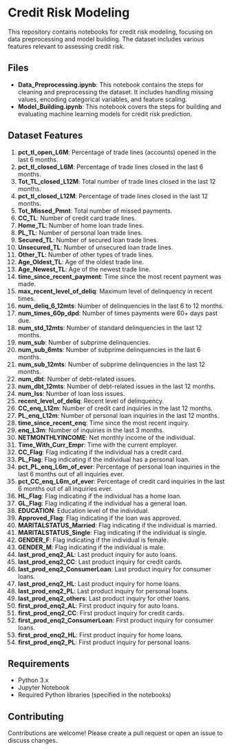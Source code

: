 # Credit Risk Modeling

This repository contains notebooks for credit risk modeling, focusing on data preprocessing and model building. The dataset includes various features relevant to assessing credit risk.

## Files

- **Data_Preprocessing.ipynb**: This notebook contains the steps for cleaning and preprocessing the dataset. It includes handling missing values, encoding categorical variables, and feature scaling.
- **Model_Building.ipynb**: This notebook covers the steps for building and evaluating machine learning models for credit risk prediction.

## Dataset Features

1. **pct_tl_open_L6M**: Percentage of trade lines (accounts) opened in the last 6 months.
2. **pct_tl_closed_L6M**: Percentage of trade lines closed in the last 6 months.
3. **Tot_TL_closed_L12M**: Total number of trade lines closed in the last 12 months.
4. **pct_tl_closed_L12M**: Percentage of trade lines closed in the last 12 months.
5. **Tot_Missed_Pmnt**: Total number of missed payments.
6. **CC_TL**: Number of credit card trade lines.
7. **Home_TL**: Number of home loan trade lines.
8. **PL_TL**: Number of personal loan trade lines.
9. **Secured_TL**: Number of secured loan trade lines.
10. **Unsecured_TL**: Number of unsecured loan trade lines.
11. **Other_TL**: Number of other types of trade lines.
12. **Age_Oldest_TL**: Age of the oldest trade line.
13. **Age_Newest_TL**: Age of the newest trade line.
14. **time_since_recent_payment**: Time since the most recent payment was made.
15. **max_recent_level_of_deliq**: Maximum level of delinquency in recent times.
16. **num_deliq_6_12mts**: Number of delinquencies in the last 6 to 12 months.
17. **num_times_60p_dpd**: Number of times payments were 60+ days past due.
18. **num_std_12mts**: Number of standard delinquencies in the last 12 months.
19. **num_sub**: Number of subprime delinquencies.
20. **num_sub_6mts**: Number of subprime delinquencies in the last 6 months.
21. **num_sub_12mts**: Number of subprime delinquencies in the last 12 months.
22. **num_dbt**: Number of debt-related issues.
23. **num_dbt_12mts**: Number of debt-related issues in the last 12 months.
24. **num_lss**: Number of loan loss issues.
25. **recent_level_of_deliq**: Recent level of delinquency.
26. **CC_enq_L12m**: Number of credit card inquiries in the last 12 months.
27. **PL_enq_L12m**: Number of personal loan inquiries in the last 12 months.
28. **time_since_recent_enq**: Time since the most recent inquiry.
29. **enq_L3m**: Number of inquiries in the last 3 months.
30. **NETMONTHLYINCOME**: Net monthly income of the individual.
31. **Time_With_Curr_Empr**: Time with the current employer.
32. **CC_Flag**: Flag indicating if the individual has a credit card.
33. **PL_Flag**: Flag indicating if the individual has a personal loan.
34. **pct_PL_enq_L6m_of_ever**: Percentage of personal loan inquiries in the last 6 months out of all inquiries ever.
35. **pct_CC_enq_L6m_of_ever**: Percentage of credit card inquiries in the last 6 months out of all inquiries ever.
36. **HL_Flag**: Flag indicating if the individual has a home loan.
37. **GL_Flag**: Flag indicating if the individual has a general loan.
38. **EDUCATION**: Education level of the individual.
39. **Approved_Flag**: Flag indicating if the loan was approved.
40. **MARITALSTATUS_Married**: Flag indicating if the individual is married.
41. **MARITALSTATUS_Single**: Flag indicating if the individual is single.
42. **GENDER_F**: Flag indicating if the individual is female.
43. **GENDER_M**: Flag indicating if the individual is male.
44. **last_prod_enq2_AL**: Last product inquiry for auto loans.
45. **last_prod_enq2_CC**: Last product inquiry for credit cards.
46. **last_prod_enq2_ConsumerLoan**: Last product inquiry for consumer loans.
47. **last_prod_enq2_HL**: Last product inquiry for home loans.
48. **last_prod_enq2_PL**: Last product inquiry for personal loans.
49. **last_prod_enq2_others**: Last product inquiry for other loans.
50. **first_prod_enq2_AL**: First product inquiry for auto loans.
51. **first_prod_enq2_CC**: First product inquiry for credit cards.
52. **first_prod_enq2_ConsumerLoan**: First product inquiry for consumer loans.
53. **first_prod_enq2_HL**: First product inquiry for home loans.
54. **first_prod_enq2_PL**: First product inquiry for personal loans.

## Requirements

- Python 3.x
- Jupyter Notebook
- Required Python libraries (specified in the notebooks)

## Contributing

Contributions are welcome! Please create a pull request or open an issue to discuss changes.
